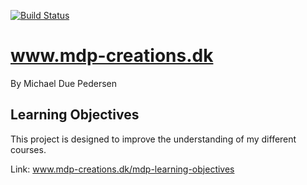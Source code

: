 [![Build Status](https://travis-ci.com/mich561d/mdp-creations.svg?branch=master)](https://travis-ci.com/mich561d/mdp-creations)

# www.mdp-creations.dk

By Michael Due Pedersen

## Learning Objectives

This project is designed to improve the understanding of my different courses.

Link: www.mdp-creations.dk/mdp-learning-objectives
